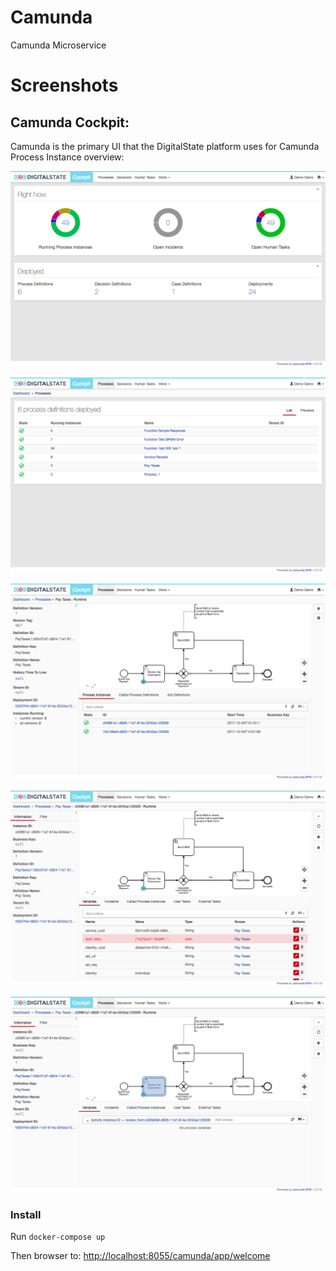# Camunda
Camunda Microservice

# Screenshots

## Camunda Cockpit:

Camunda is the primary UI that the DigitalState platform uses for Camunda Process Instance overview:

![Process Dashboard](./docs/resources/Process-Dashboard.png)

![Process List](./docs/resources/Process-List.png)

![Process Instance List](./docs/resources/Process-Instance-List.png)

![Process Instance Inspector](./docs/resources/Process-Instance-Inspector.png)

![Process Instance Inspector Task Selected](./docs/resources/Process-Instance-Inspector-Task-Selected.png)



### Install
Run `docker-compose up`

Then browser to: [http://localhost:8055/camunda/app/welcome]()